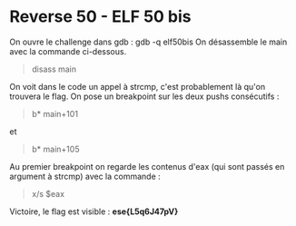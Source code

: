 # Reverse 50 - ELF 50 bis

On ouvre le challenge dans gdb : gdb -q elf50bis
On désassemble le main avec la commande ci-dessous.
>disass main


On voit dans le code un appel à strcmp, c'est probablement là qu'on trouvera le flag. On pose un breakpoint sur les deux pushs consécutifs : 
>b* main+101 

et 

>b* main+105

Au premier breakpoint on regarde les contenus d'eax (qui sont passés en argument à strcmp) avec la commande : 
>x/s $eax

Victoire, le flag est visible : **ese{L5q6J47pV}**